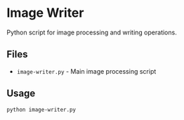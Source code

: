 # Image Writer

Python script for image processing and writing operations.

## Files

- `image-writer.py` - Main image processing script

## Usage

```bash
python image-writer.py
```